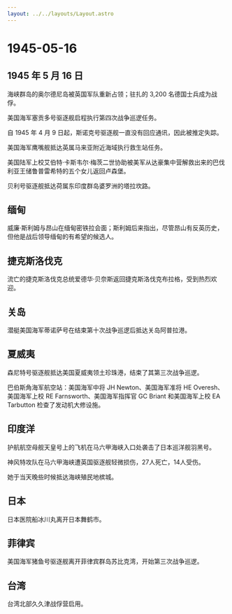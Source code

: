 ```yaml
---
layout: ../../layouts/Layout.astro
---
```


# 1945-05-16

## 1945 年 5 月 16 日

海峡群岛的奥尔德尼岛被英国军队重新占领；驻扎的 3,200
名德国士兵成为战俘。

美国海军塞贡多号驱逐舰启程执行第四次战争巡逻任务。

自 1945 年 4 月 9 日起，斯诺克号驱逐舰一直没有回应通讯，因此被推定失踪。

美国海军鹰嘴舰抵达英属马来亚附近海域执行救生站任务。

美国陆军上校艾伯特·卡斯韦尔·梅茨二世协助被美军从达豪集中营解救出来的巴伐利亚王储鲁普雷希特的五个女儿返回卢森堡。

贝利号驱逐舰抵达荷属东印度群岛婆罗洲的塔拉坎路。

## 缅甸

威廉·斯利姆与昂山在缅甸密铁拉会面；斯利姆后来指出，尽管昂山有反英历史，但他是战后领导缅甸的有希望的候选人。

## 捷克斯洛伐克

流亡的捷克斯洛伐克总统爱德华·贝奈斯返回捷克斯洛伐克布拉格，受到热烈欢迎。

## 关岛

潜艇美国海军蒂诺萨号在结束第十次战争巡逻后抵达关岛阿普拉港。

## 夏威夷

森尼特号驱逐舰抵达美国夏威夷领土珍珠港，结束了其第三次战争巡逻。

巴伯斯角海军航空站：美国海军中将 JH Newton、美国海军准将 HE
Overesh、美国海军上校 RE Farnsworth、美国海军指挥官 GC Briant
和美国海军上校 EA Tarbutton 检查了发动机大修设施。

## 印度洋

护航航空母舰天皇号上的飞机在马六甲海峡入口处袭击了日本巡洋舰羽黑号。

神风特攻队在马六甲海峡遭英国驱逐舰轻微损伤，27人死亡，14人受伤。

她于当天晚些时候抵达海峡殖民地槟城。

## 日本

日本医院船冰川丸离开日本舞鹤市。

## 菲律宾

美国海军猪鱼号驱逐舰离开菲律宾群岛苏比克湾，开始第三次战争巡逻。

## 台湾

台湾北部久久津战俘营启用。
